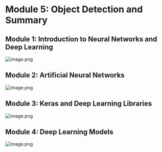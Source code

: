 

# Module 5: Object Detection and Summary
## Module 1: Introduction to Neural Networks and Deep Learning
![image.png](https://prod-files-secure.s3.us-west-2.amazonaws.com/03e82b26-cccb-4906-bb56-adabcbdc0655/a8d40bcb-c482-4026-8872-311e16b2dc63/image.png?X-Amz-Algorithm=AWS4-HMAC-SHA256&X-Amz-Content-Sha256=UNSIGNED-PAYLOAD&X-Amz-Credential=ASIAZI2LB4665SBAWUBZ%2F20250206%2Fus-west-2%2Fs3%2Faws4_request&X-Amz-Date=20250206T191143Z&X-Amz-Expires=3600&X-Amz-Security-Token=IQoJb3JpZ2luX2VjEEsaCXVzLXdlc3QtMiJHMEUCIExlSyWBEFr7N0NPq2TcMI%2BAvb1C7sZucorvrNaDWMk5AiEA5rT5crcE5G9l6U1FpskB%2F%2FJ6w9nz7EY0fwe0XpR6Bsoq%2FwMIYxAAGgw2Mzc0MjMxODM4MDUiDMeAxBjVqwDEKsUmByrcA7M4xZudZ7rxQVaFkx%2BbwtBli2Yx6x99NzT4TESMErYNnPTzFYSLnHCczOrMaPLuC59qzBgo8gEe5FCvQ5tD9ezvPpWGmpKRqpCtI6Td7ao%2F7GWY6U9R52NgpXHEukjiayNYh6mhEMGAGK86P%2FgJ6Yk7EE0B4JKWTuHrYR%2BsUUfGSw5kpKuYqpMvSD26xGFQliHyuowixHlQASrjBhus5Vcpad9LIWTODlA78ZHUVjr922Orklo1%2FXcstEvK8bt1h%2F%2BTvW6uMBhI4pRVgDLLKQcmCS7Cw9hkq3543jqfRVmmwTDTS45Jq38iySI5NhtQ0pdwK%2BaLMuhokt1WHZ7FV0iyISd5bT%2BU0pbipiFR5dbsyTp8OZEXyJudkn32iQWmc%2FMM6ulmnAVm%2BLXitfvQYrR%2BLSf1EG2rkls3dbgycZh%2FEzdCCKx2I0hgxXb8wUkYSWBhp2%2F%2Bmc945f%2Bhd6jCO7X839iqgqPvZAo%2BnZqocyq8qN95X4DduSvbcPU6wVKueO7%2BzF1ooLtcvPaXwJHYkViDHDGYMdiYqaCj7ZXCIUtaBJHXlKzE0QH2wz3d1sE%2BZeETkXOFbDRUM9%2B1RUPKBr7VobrOj9m3nbGNWpwLwmZKRv7A5RHeCvO2JUJlMJr7k70GOqUBD2Igs4Sn2Meqb2s9CqEvVaVWxqpYzw0HyyJa12wSHGXP%2BY1NeIoMiO9ix7OkcRayJc1SyTnWqj2Yg7GSL2MZ1%2Bp6MzXE%2Fhlyg9i2%2F%2BOjVBr66OnIVokG1%2B5rUf43vr5DqFByAXRNwKtsvEvP8Q%2FmAVq%2B%2BKF9IvyqQ9ULBpZUSV4pof3y71nlrgQVYK791B807X2q89JXM7izuQGK6%2BOiRqnoiBFR&X-Amz-Signature=9c604d18402e8e5b5cf6ed4dd3d4028f54069b1543cc87bb4e14773c221f463e&X-Amz-SignedHeaders=host&x-id=GetObject)
## Module 2: Artificial Neural Networks
![image.png](https://prod-files-secure.s3.us-west-2.amazonaws.com/03e82b26-cccb-4906-bb56-adabcbdc0655/5157ca89-62da-41d9-a98f-6432b71047a9/image.png?X-Amz-Algorithm=AWS4-HMAC-SHA256&X-Amz-Content-Sha256=UNSIGNED-PAYLOAD&X-Amz-Credential=ASIAZI2LB4665SBAWUBZ%2F20250206%2Fus-west-2%2Fs3%2Faws4_request&X-Amz-Date=20250206T191143Z&X-Amz-Expires=3600&X-Amz-Security-Token=IQoJb3JpZ2luX2VjEEsaCXVzLXdlc3QtMiJHMEUCIExlSyWBEFr7N0NPq2TcMI%2BAvb1C7sZucorvrNaDWMk5AiEA5rT5crcE5G9l6U1FpskB%2F%2FJ6w9nz7EY0fwe0XpR6Bsoq%2FwMIYxAAGgw2Mzc0MjMxODM4MDUiDMeAxBjVqwDEKsUmByrcA7M4xZudZ7rxQVaFkx%2BbwtBli2Yx6x99NzT4TESMErYNnPTzFYSLnHCczOrMaPLuC59qzBgo8gEe5FCvQ5tD9ezvPpWGmpKRqpCtI6Td7ao%2F7GWY6U9R52NgpXHEukjiayNYh6mhEMGAGK86P%2FgJ6Yk7EE0B4JKWTuHrYR%2BsUUfGSw5kpKuYqpMvSD26xGFQliHyuowixHlQASrjBhus5Vcpad9LIWTODlA78ZHUVjr922Orklo1%2FXcstEvK8bt1h%2F%2BTvW6uMBhI4pRVgDLLKQcmCS7Cw9hkq3543jqfRVmmwTDTS45Jq38iySI5NhtQ0pdwK%2BaLMuhokt1WHZ7FV0iyISd5bT%2BU0pbipiFR5dbsyTp8OZEXyJudkn32iQWmc%2FMM6ulmnAVm%2BLXitfvQYrR%2BLSf1EG2rkls3dbgycZh%2FEzdCCKx2I0hgxXb8wUkYSWBhp2%2F%2Bmc945f%2Bhd6jCO7X839iqgqPvZAo%2BnZqocyq8qN95X4DduSvbcPU6wVKueO7%2BzF1ooLtcvPaXwJHYkViDHDGYMdiYqaCj7ZXCIUtaBJHXlKzE0QH2wz3d1sE%2BZeETkXOFbDRUM9%2B1RUPKBr7VobrOj9m3nbGNWpwLwmZKRv7A5RHeCvO2JUJlMJr7k70GOqUBD2Igs4Sn2Meqb2s9CqEvVaVWxqpYzw0HyyJa12wSHGXP%2BY1NeIoMiO9ix7OkcRayJc1SyTnWqj2Yg7GSL2MZ1%2Bp6MzXE%2Fhlyg9i2%2F%2BOjVBr66OnIVokG1%2B5rUf43vr5DqFByAXRNwKtsvEvP8Q%2FmAVq%2B%2BKF9IvyqQ9ULBpZUSV4pof3y71nlrgQVYK791B807X2q89JXM7izuQGK6%2BOiRqnoiBFR&X-Amz-Signature=5ba8f590d7cd208ac3e7c2d3b9128bfa5e5f1ac154b4ca3f4a2a6b06a433b3a6&X-Amz-SignedHeaders=host&x-id=GetObject)
## Module 3: Keras and Deep Learning Libraries
![image.png](https://prod-files-secure.s3.us-west-2.amazonaws.com/03e82b26-cccb-4906-bb56-adabcbdc0655/5089ce50-05f1-470d-ad42-42503bf1df5f/image.png?X-Amz-Algorithm=AWS4-HMAC-SHA256&X-Amz-Content-Sha256=UNSIGNED-PAYLOAD&X-Amz-Credential=ASIAZI2LB4665SBAWUBZ%2F20250206%2Fus-west-2%2Fs3%2Faws4_request&X-Amz-Date=20250206T191143Z&X-Amz-Expires=3600&X-Amz-Security-Token=IQoJb3JpZ2luX2VjEEsaCXVzLXdlc3QtMiJHMEUCIExlSyWBEFr7N0NPq2TcMI%2BAvb1C7sZucorvrNaDWMk5AiEA5rT5crcE5G9l6U1FpskB%2F%2FJ6w9nz7EY0fwe0XpR6Bsoq%2FwMIYxAAGgw2Mzc0MjMxODM4MDUiDMeAxBjVqwDEKsUmByrcA7M4xZudZ7rxQVaFkx%2BbwtBli2Yx6x99NzT4TESMErYNnPTzFYSLnHCczOrMaPLuC59qzBgo8gEe5FCvQ5tD9ezvPpWGmpKRqpCtI6Td7ao%2F7GWY6U9R52NgpXHEukjiayNYh6mhEMGAGK86P%2FgJ6Yk7EE0B4JKWTuHrYR%2BsUUfGSw5kpKuYqpMvSD26xGFQliHyuowixHlQASrjBhus5Vcpad9LIWTODlA78ZHUVjr922Orklo1%2FXcstEvK8bt1h%2F%2BTvW6uMBhI4pRVgDLLKQcmCS7Cw9hkq3543jqfRVmmwTDTS45Jq38iySI5NhtQ0pdwK%2BaLMuhokt1WHZ7FV0iyISd5bT%2BU0pbipiFR5dbsyTp8OZEXyJudkn32iQWmc%2FMM6ulmnAVm%2BLXitfvQYrR%2BLSf1EG2rkls3dbgycZh%2FEzdCCKx2I0hgxXb8wUkYSWBhp2%2F%2Bmc945f%2Bhd6jCO7X839iqgqPvZAo%2BnZqocyq8qN95X4DduSvbcPU6wVKueO7%2BzF1ooLtcvPaXwJHYkViDHDGYMdiYqaCj7ZXCIUtaBJHXlKzE0QH2wz3d1sE%2BZeETkXOFbDRUM9%2B1RUPKBr7VobrOj9m3nbGNWpwLwmZKRv7A5RHeCvO2JUJlMJr7k70GOqUBD2Igs4Sn2Meqb2s9CqEvVaVWxqpYzw0HyyJa12wSHGXP%2BY1NeIoMiO9ix7OkcRayJc1SyTnWqj2Yg7GSL2MZ1%2Bp6MzXE%2Fhlyg9i2%2F%2BOjVBr66OnIVokG1%2B5rUf43vr5DqFByAXRNwKtsvEvP8Q%2FmAVq%2B%2BKF9IvyqQ9ULBpZUSV4pof3y71nlrgQVYK791B807X2q89JXM7izuQGK6%2BOiRqnoiBFR&X-Amz-Signature=58e9c264fa4ea3931721a14c0b9831d7073acf912c5615e920617e075e789163&X-Amz-SignedHeaders=host&x-id=GetObject)
## Module 4: Deep Learning Models
![image.png](https://prod-files-secure.s3.us-west-2.amazonaws.com/03e82b26-cccb-4906-bb56-adabcbdc0655/4e22fcb0-cfbc-4d28-b961-b9b8fde071f0/image.png?X-Amz-Algorithm=AWS4-HMAC-SHA256&X-Amz-Content-Sha256=UNSIGNED-PAYLOAD&X-Amz-Credential=ASIAZI2LB4665SBAWUBZ%2F20250206%2Fus-west-2%2Fs3%2Faws4_request&X-Amz-Date=20250206T191143Z&X-Amz-Expires=3600&X-Amz-Security-Token=IQoJb3JpZ2luX2VjEEsaCXVzLXdlc3QtMiJHMEUCIExlSyWBEFr7N0NPq2TcMI%2BAvb1C7sZucorvrNaDWMk5AiEA5rT5crcE5G9l6U1FpskB%2F%2FJ6w9nz7EY0fwe0XpR6Bsoq%2FwMIYxAAGgw2Mzc0MjMxODM4MDUiDMeAxBjVqwDEKsUmByrcA7M4xZudZ7rxQVaFkx%2BbwtBli2Yx6x99NzT4TESMErYNnPTzFYSLnHCczOrMaPLuC59qzBgo8gEe5FCvQ5tD9ezvPpWGmpKRqpCtI6Td7ao%2F7GWY6U9R52NgpXHEukjiayNYh6mhEMGAGK86P%2FgJ6Yk7EE0B4JKWTuHrYR%2BsUUfGSw5kpKuYqpMvSD26xGFQliHyuowixHlQASrjBhus5Vcpad9LIWTODlA78ZHUVjr922Orklo1%2FXcstEvK8bt1h%2F%2BTvW6uMBhI4pRVgDLLKQcmCS7Cw9hkq3543jqfRVmmwTDTS45Jq38iySI5NhtQ0pdwK%2BaLMuhokt1WHZ7FV0iyISd5bT%2BU0pbipiFR5dbsyTp8OZEXyJudkn32iQWmc%2FMM6ulmnAVm%2BLXitfvQYrR%2BLSf1EG2rkls3dbgycZh%2FEzdCCKx2I0hgxXb8wUkYSWBhp2%2F%2Bmc945f%2Bhd6jCO7X839iqgqPvZAo%2BnZqocyq8qN95X4DduSvbcPU6wVKueO7%2BzF1ooLtcvPaXwJHYkViDHDGYMdiYqaCj7ZXCIUtaBJHXlKzE0QH2wz3d1sE%2BZeETkXOFbDRUM9%2B1RUPKBr7VobrOj9m3nbGNWpwLwmZKRv7A5RHeCvO2JUJlMJr7k70GOqUBD2Igs4Sn2Meqb2s9CqEvVaVWxqpYzw0HyyJa12wSHGXP%2BY1NeIoMiO9ix7OkcRayJc1SyTnWqj2Yg7GSL2MZ1%2Bp6MzXE%2Fhlyg9i2%2F%2BOjVBr66OnIVokG1%2B5rUf43vr5DqFByAXRNwKtsvEvP8Q%2FmAVq%2B%2BKF9IvyqQ9ULBpZUSV4pof3y71nlrgQVYK791B807X2q89JXM7izuQGK6%2BOiRqnoiBFR&X-Amz-Signature=2eb0c296820e9ccf27c6775738712d7209b67b560d318727d14d0e8d16cbaf38&X-Amz-SignedHeaders=host&x-id=GetObject)